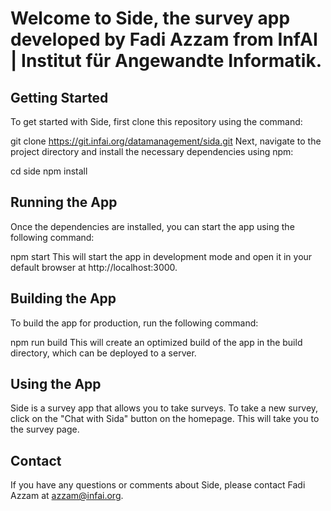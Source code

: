 # Welcome to Side, the survey app developed by Fadi Azzam from InfAI | Institut für Angewandte Informatik.

## Getting Started

To get started with Side, first clone this repository using the command:

git clone https://git.infai.org/datamanagement/sida.git
Next, navigate to the project directory and install the necessary dependencies using npm:


cd side
npm install

## Running the App

Once the dependencies are installed, you can start the app using the following command:

npm start
This will start the app in development mode and open it in your default browser at http://localhost:3000.

## Building the App

To build the app for production, run the following command:

npm run build
This will create an optimized build of the app in the build directory, which can be deployed to a server.

## Using the App

Side is a survey app that allows you to take surveys. To take a new survey, click on the "Chat with Sida" button on the homepage. This will take you to the survey page.


## Contact

If you have any questions or comments about Side, please contact Fadi Azzam at azzam@infai.org.